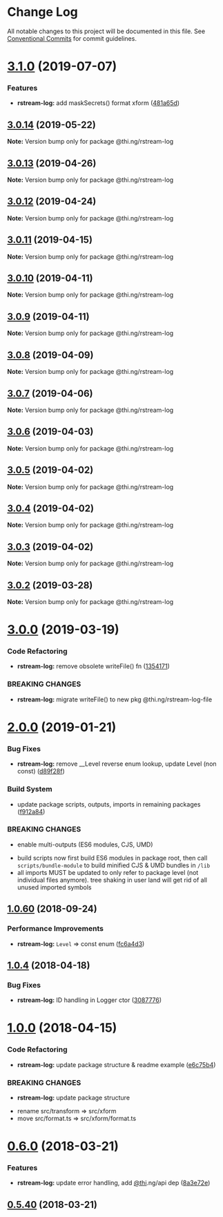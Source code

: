 # Change Log

All notable changes to this project will be documented in this file.
See [Conventional Commits](https://conventionalcommits.org) for commit guidelines.

# [3.1.0](https://github.com/thi-ng/umbrella/compare/@thi.ng/rstream-log@3.0.14...@thi.ng/rstream-log@3.1.0) (2019-07-07)


### Features

* **rstream-log:** add maskSecrets() format xform ([481a65d](https://github.com/thi-ng/umbrella/commit/481a65d))





## [3.0.14](https://github.com/thi-ng/umbrella/compare/@thi.ng/rstream-log@3.0.13...@thi.ng/rstream-log@3.0.14) (2019-05-22)

**Note:** Version bump only for package @thi.ng/rstream-log





## [3.0.13](https://github.com/thi-ng/umbrella/compare/@thi.ng/rstream-log@3.0.12...@thi.ng/rstream-log@3.0.13) (2019-04-26)

**Note:** Version bump only for package @thi.ng/rstream-log





## [3.0.12](https://github.com/thi-ng/umbrella/compare/@thi.ng/rstream-log@3.0.11...@thi.ng/rstream-log@3.0.12) (2019-04-24)

**Note:** Version bump only for package @thi.ng/rstream-log





## [3.0.11](https://github.com/thi-ng/umbrella/compare/@thi.ng/rstream-log@3.0.10...@thi.ng/rstream-log@3.0.11) (2019-04-15)

**Note:** Version bump only for package @thi.ng/rstream-log





## [3.0.10](https://github.com/thi-ng/umbrella/compare/@thi.ng/rstream-log@3.0.9...@thi.ng/rstream-log@3.0.10) (2019-04-11)

**Note:** Version bump only for package @thi.ng/rstream-log





## [3.0.9](https://github.com/thi-ng/umbrella/compare/@thi.ng/rstream-log@3.0.8...@thi.ng/rstream-log@3.0.9) (2019-04-11)

**Note:** Version bump only for package @thi.ng/rstream-log





## [3.0.8](https://github.com/thi-ng/umbrella/compare/@thi.ng/rstream-log@3.0.7...@thi.ng/rstream-log@3.0.8) (2019-04-09)

**Note:** Version bump only for package @thi.ng/rstream-log





## [3.0.7](https://github.com/thi-ng/umbrella/compare/@thi.ng/rstream-log@3.0.6...@thi.ng/rstream-log@3.0.7) (2019-04-06)

**Note:** Version bump only for package @thi.ng/rstream-log





## [3.0.6](https://github.com/thi-ng/umbrella/compare/@thi.ng/rstream-log@3.0.5...@thi.ng/rstream-log@3.0.6) (2019-04-03)

**Note:** Version bump only for package @thi.ng/rstream-log





## [3.0.5](https://github.com/thi-ng/umbrella/compare/@thi.ng/rstream-log@3.0.4...@thi.ng/rstream-log@3.0.5) (2019-04-02)

**Note:** Version bump only for package @thi.ng/rstream-log





## [3.0.4](https://github.com/thi-ng/umbrella/compare/@thi.ng/rstream-log@3.0.3...@thi.ng/rstream-log@3.0.4) (2019-04-02)

**Note:** Version bump only for package @thi.ng/rstream-log





## [3.0.3](https://github.com/thi-ng/umbrella/compare/@thi.ng/rstream-log@3.0.2...@thi.ng/rstream-log@3.0.3) (2019-04-02)

**Note:** Version bump only for package @thi.ng/rstream-log





## [3.0.2](https://github.com/thi-ng/umbrella/compare/@thi.ng/rstream-log@3.0.1...@thi.ng/rstream-log@3.0.2) (2019-03-28)

**Note:** Version bump only for package @thi.ng/rstream-log







# [3.0.0](https://github.com/thi-ng/umbrella/compare/@thi.ng/rstream-log@2.0.12...@thi.ng/rstream-log@3.0.0) (2019-03-19)


### Code Refactoring

* **rstream-log:** remove obsolete writeFile() fn ([1354171](https://github.com/thi-ng/umbrella/commit/1354171))


### BREAKING CHANGES

* **rstream-log:** migrate writeFile() to new pkg @thi.ng/rstream-log-file




# [2.0.0](https://github.com/thi-ng/umbrella/compare/@thi.ng/rstream-log@1.0.76...@thi.ng/rstream-log@2.0.0) (2019-01-21)


### Bug Fixes

* **rstream-log:** remove __Level reverse enum lookup, update Level (non const) ([d89f28f](https://github.com/thi-ng/umbrella/commit/d89f28f))


### Build System

* update package scripts, outputs, imports in remaining packages ([f912a84](https://github.com/thi-ng/umbrella/commit/f912a84))


### BREAKING CHANGES

* enable multi-outputs (ES6 modules, CJS, UMD)

- build scripts now first build ES6 modules in package root, then call
  `scripts/bundle-module` to build minified CJS & UMD bundles in `/lib`
- all imports MUST be updated to only refer to package level
  (not individual files anymore). tree shaking in user land will get rid of
  all unused imported symbols



<a name="1.0.60"></a>
## [1.0.60](https://github.com/thi-ng/umbrella/compare/@thi.ng/rstream-log@1.0.59...@thi.ng/rstream-log@1.0.60) (2018-09-24)


### Performance Improvements

* **rstream-log:** `Level` => const enum ([fc6a4d3](https://github.com/thi-ng/umbrella/commit/fc6a4d3))


<a name="1.0.4"></a>
## [1.0.4](https://github.com/thi-ng/umbrella/compare/@thi.ng/rstream-log@1.0.3...@thi.ng/rstream-log@1.0.4) (2018-04-18)


### Bug Fixes

* **rstream-log:** ID handling in Logger ctor ([3087776](https://github.com/thi-ng/umbrella/commit/3087776))


<a name="1.0.0"></a>
# [1.0.0](https://github.com/thi-ng/umbrella/compare/@thi.ng/rstream-log@0.6.9...@thi.ng/rstream-log@1.0.0) (2018-04-15)


### Code Refactoring

* **rstream-log:** update package structure & readme example ([e6c75b4](https://github.com/thi-ng/umbrella/commit/e6c75b4))


### BREAKING CHANGES

* **rstream-log:** update package structure

- rename src/transform => src/xform
- move src/format.ts => src/xform/format.ts


<a name="0.6.0"></a>
# [0.6.0](https://github.com/thi-ng/umbrella/compare/@thi.ng/rstream-log@0.5.40...@thi.ng/rstream-log@0.6.0) (2018-03-21)


### Features

* **rstream-log:** update error handling, add [@thi](https://github.com/thi).ng/api dep ([8a3e72e](https://github.com/thi-ng/umbrella/commit/8a3e72e))




<a name="0.5.40"></a>
## [0.5.40](https://github.com/thi-ng/umbrella/compare/@thi.ng/rstream-log@0.5.39...@thi.ng/rstream-log@0.5.40) (2018-03-21)
